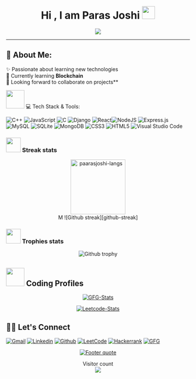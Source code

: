 <h1 align="center">Hi , I am Paras Joshi <img src="https://media.giphy.com/media/hvRJCLFzcasrR4ia7z/giphy.gif" width="35"></h1>
<p align="center">
  <a href="https://github.com/DenverCoder1/readme-typing-svg"><img src="https://readme-typing-svg.herokuapp.com?lines=Coder||+Learner||+Engineer;Aspiring+CPP+Programmer;Always%20Eager%20to%20learn%20new%20things&center=true&width=600&height=80"></a>
</p>
<hr/>

## 💫 About Me:
✨ Passionate about learning new technologies<br>🌱 Currently learning <b>Blockchain</b> <br><!-- 🔭 Working on a <b>MERN STACK based website</b><br> -->👯 Looking forward to collaborate on projects**<br>

<img src="https://media2.giphy.com/media/QssGEmpkyEOhBCb7e1/giphy.gif?cid=ecf05e47a0n3gi1bfqntqmob8g9aid1oyj2wr3ds3mg700bl&rid=giphy.gif" width="50px" height="50px"> 💻 Tech Stack & Tools:
<!-- ![Python](https://img.shields.io/badge/python-3670A0?style=for-the-badge&logo=python&logoColor=ffdd54) -->
<!--![Java](https://img.shields.io/badge/java-%23ED8B00.svg?style=for-the-badge&logo=java&logoColor=white)--> 
![C++](https://img.shields.io/badge/C++-5C2D91?style=for-the-badge&logo=c++&logoColor=white) ![JavaScript](https://img.shields.io/badge/javascript-%23323330.svg?style=for-the-badge&logo=javascript&logoColor=%23F7DF1E) ![C](https://img.shields.io/badge/c-%2300599C.svg?style=for-the-badge&logo=c&logoColor=white) ![Django](https://img.shields.io/badge/django-%23092E20.svg?style=for-the-badge&logo=django&logoColor=white) ![React](https://img.shields.io/badge/react-%2320232a.svg?style=for-the-badge&logo=react&logoColor=%2361DAFB)![NodeJS](https://img.shields.io/badge/node.js-6DA55F?style=for-the-badge&logo=node.js&logoColor=white) ![Express.js](https://img.shields.io/badge/express.js-%23404d59.svg?style=for-the-badge&logo=express&logoColor=%2361DAFB) ![MySQL](https://img.shields.io/badge/mysql-%2300f.svg?style=for-the-badge&logo=mysql&logoColor=white) ![SQLite](https://img.shields.io/badge/sqlite-%2307405e.svg?style=for-the-badge&logo=sqlite&logoColor=white) ![MongoDB](https://img.shields.io/badge/MongoDB-%234ea94b.svg?style=for-the-badge&logo=mongodb&logoColor=white) ![CSS3](https://img.shields.io/badge/css3-%231572B6.svg?style=for-the-badge&logo=css3&logoColor=white) ![HTML5](https://img.shields.io/badge/html5-%23E34F26.svg?style=for-the-badge&logo=html5&logoColor=white)
 ![Visual Studio Code](https://img.shields.io/badge/Visual%20Studio%20Code-0078d7.svg?style=for-the-badge&logo=visual-studio-code&logoColor=white) 
<!-- ### <img src="https://media.giphy.com/media/swhRkVYLJDrCE/giphy.gif" width = "40> Language Stats
 <div align="center">

  <a>[![Top Langs](https://github-readme-stats.vercel.app/api/top-langs/?username=paarasjoshi)](https://github.com/paarasjoshi/github-readme-stats)</a>

</div> -->
### <img src="https://media4.giphy.com/media/QM3HY1v4Eym58qiY1i/giphy.gif?cid=790b7611e82baed6147e3d312c0cc603a3b114d27fae9bc0&rid=giphy.gif&ct=s" width="40"> Streak stats
<div align="center">
<img height="150em" src="https://github-readme-stats.vercel.app/api/top-langs/?username=paarasjoshi&layout=compact&show_icon=true&theme=algolia" alt="paarasjoshi-langs"/>
<!-- <img height="150em" src="https://github-readme-stats.vercel.app/api/?username=TangoBeee&layout=compact&show_icon=true&theme=algolia" alt="TangoBee-stats"/> -->
</div>
<div align="center">
M
  <a>![Github streak][github-streak]</a>

</div>

### <img src="https://media2.giphy.com/media/CCXzSZGI8TsIvYZjWo/200w.webp" width="40"> Trophies stats
<div align="center">

  <a>![Github trophy][github-trophy]</a>

</div>

## <img src="https://github.com/TheDudeThatCode/TheDudeThatCode/blob/master/Assets/Developer.gif" width="50" />  Coding Profiles  
<div align="center">
    
  <a href="">[![GFG-Stats][gfg-stats-url]][gfg-url]</a>
  
  <a href="">[![Leetcode-Stats][leetcode-stats-url]][leetcode-url]</a>

</div>


## 🙋‍♂️ Let's Connect
[![Gmail][gmail-shield]][gmail-url]
[![Linkedin][linkedin-shield]][linkedin-url]
[![Github][github-shield]][github-url]
[![LeetCode][leetcode-shield]][leetcode-url]
[![Hackerrank][hackerrank-shield]][hackerrank-url]
[![GFG][gfg-shield]][gfg-url]
<br>

<div align="center">

  <a href="https://github.com/paarasjoshi">![Footer quote][quote-url]</a>

</div>
<p align="center"> 
  Visitor count<br>
  <img src="https://profile-counter.glitch.me/paarasjoshi/count.svg" />
</p>


<!-- MARKDOWN LINKS & IMAGES -->
[visitors-badge]: https://visitor-badge.glitch.me/badge?page_id=paarasjoshi
[github-stars-shield]: https://img.shields.io/github/stars/paarasjoshi?style=social
[github-stats]:https://githubreadmestats.vercel.app/apiusername=paarasjoshi&theme=algolia&show_icons=true&include_all_commits=false&count_private=true&cache_seconds=7200
[leetcode-stats-url]: https://leetcard.jacoblin.cool/parasjoshi24?theme=dark&font=Roboto&ext=heatmap
[gfg-stats-url]: https://geeks-for-geeks-stats-api-napiyo.vercel.app/?userName=parasjoshi2402
[leetcode-url]: https://leetcode.com/parasjoshi24
[gfg-url]: https://auth.geeksforgeeks.org/user/parasjoshi2402
[github-followers-shield]: https://img.shields.io/github/followers/paarasjoshi?style=social
[github-language]: https://github-readme-stats.vercel.app/api/top-langs/?username=paarasjoshi&theme=algolia
[github-streak]: https://streak-stats.demolab.com?user=paarasjoshi&theme=algolia
[github-trophy]: https://github-profile-trophy.vercel.app/?username=paarasjoshi&theme=algolia
[leetcode-problems-badge]: https://badges.peiyuan.ch/leetcode/parasjoshi24/solved?color=orange&logo=leetcode
[gfg-rank-shield]: https://img.shields.io/badge/Institute%20Rank-150-green?labelColor=white&logo=geeksforgeeks&style=flat
[leetcode-url]: https://leetcode.com/parasjoshi24
[gfg-url]:  https://auth.geeksforgeeks.org/user/parasjoshi2402
[hackerrank-shield]: https://img.shields.io/badge/-Paras%20JOSHI-black?style=flat&logo=hackerrank
[hackerrank-url]:[https://www.hackerrank.com/p_joshi2402]
[ssrn-shield]: https://img.shields.io/badge/-SSRN-informational?style=flat&logo=ssrn&logoColor=darkblue&color=white
[ssrn-paper-url]: https://papers.ssrn.com/sol3/papers.cfm?abstract_id=3867738
[ieee-shield]: https://img.shields.io/badge/IEEE-informational?style=flat&logo=ieee
[ieee-paper-url]: https://ieeexplore.ieee.org/document/9807998
[quote-url]: https://quotes-github-readme.vercel.app/api?type=horizontal&theme=radical
[gmail-shield]: https://img.shields.io/badge/-Paras%20Joshi-grey?style=flat&logo=gmail
[gmail-url]: mailto:parasjoshi2006@gmail.com
[linkedin-shield]: https://img.shields.io/badge/-Paras%20Joshi-blue?style=flat&logo=linkedin&logoColor=white
[linkedin-url]: https://www.linkedin.com/in/parasjoshi24
[github-shield]: https://img.shields.io/badge/-Paras%20Joshi-black?style=flat&logo=github
[linkedin-shield]: https://img.shields.io/badge/-Paras%20Joshi-blue?style=flat&logo=linkedin&logoColor=white
[github-shield]: https://img.shields.io/badge/-Paras%20Joshi-black?style=flat&logo=github
[quote-url]: https://quotes-github-readme.vercel.app/api?type=horizontal&theme=algolia
[leetcode-shield]: https://img.shields.io/badge/-Paras%20Joshi-grey?style=flat&logo=leetcode
[gfg-shield]: https://img.shields.io/badge/-Paras%20Joshi-darkgreen?style=flat&labelColor=white&logo=geeksforgeeks
[github-url]: https://github.com/paarasjoshi
